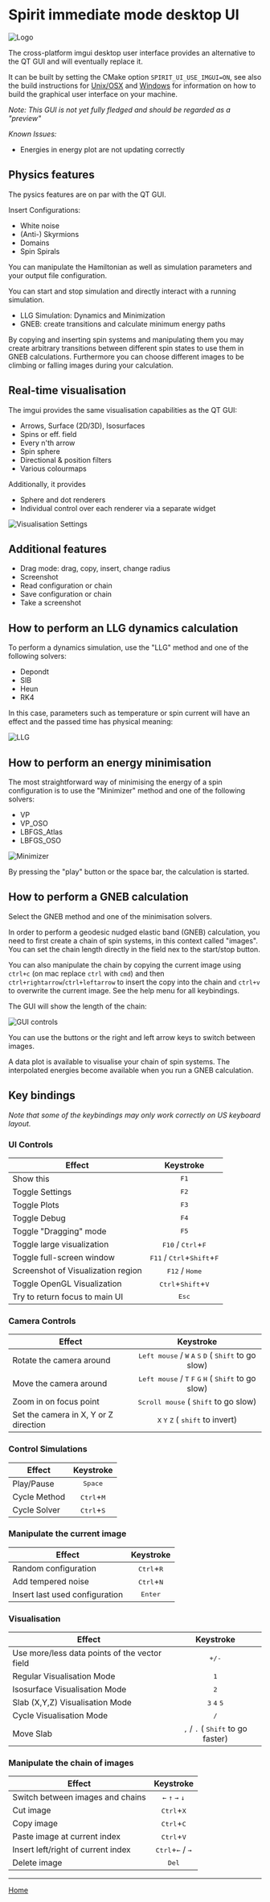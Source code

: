 Spirit immediate mode desktop UI
================================


![Logo](https://imgur.com/lGZNdop.png "Spirit Logo")

The cross-platform imgui desktop user interface provides an alternative to the
QT GUI and will eventually replace it.

It can be built by setting the CMake option `SPIRIT_UI_USE_IMGUI=ON`, see also
the build instructions for [Unix/OSX](Build_Unix_OSX.md) and [Windows](Build_Windows.md)
for information on how to build the graphical user interface on your machine.

_Note: This GUI is not yet fully fledged and should be regarded as a "preview"_

*Known Issues:*
- Energies in energy plot are not updating correctly


Physics features
----------------
The pysics features are on par with the QT GUI.

Insert Configurations:
- White noise
- (Anti-) Skyrmions
- Domains
- Spin Spirals

You can manipulate the Hamiltonian as well as simulation parameters and your
output file configuration.

You can start and stop simulation and directly interact with a running simulation.
- LLG Simulation: Dynamics and Minimization
- GNEB: create transitions and calculate minimum energy paths

By copying and inserting spin systems and manipulating them you may create
arbitrary transitions between different spin states to use them in GNEB calculations.
Furthermore you can choose different images to be climbing or falling images during
your calculation.


Real-time visualisation
-----------------------
The imgui provides the same visualisation capabilities as the QT GUI:

- Arrows, Surface (2D/3D), Isosurfaces
- Spins or eff. field
- Every n'th arrow
- Spin sphere
- Directional & position filters
- Various colourmaps

Additionally, it provides
- Sphere and dot renderers
- Individual control over each renderer via a separate widget

![Visualisation Settings](https://i.imgur.com/JWuqhKk.png "Visualisation Settings")


Additional features
-------------------
- Drag mode: drag, copy, insert, change radius
- Screenshot
- Read configuration or chain
- Save configuration or chain
- Take a screenshot


How to perform an LLG dynamics calculation
--------------------------------------------

To perform a dynamics simulation, use the "LLG" method and one of the following solvers:

- Depondt
- SIB
- Heun
- RK4

In this case, parameters such as temperature or spin
current will have an effect and the passed time has physical
meaning:

![LLG](https://i.imgur.com/j9bHhXb.png "LLG")

How to perform an energy minimisation
--------------------------------------------

The most straightforward way of minimising the energy of a
spin configuration is to use the "Minimizer" method and one of the following solvers:

- VP
- VP_OSO
- LBFGS_Atlas
- LBFGS_OSO

![Minimizer](https://i.imgur.com/GN4jc5E.png "Minimizer")

By pressing the "play" button or the space bar, the calculation is started.

How to perform a GNEB calculation
--------------------------------------------

Select the GNEB method and one of the minimisation solvers.

In order to perform a geodesic nudged elastic band (GNEB)
calculation, you need to first create a chain of spin systems,
in this context called "images".
You can set the chain length directly in the field nex to the start/stop button.

You can also manipulate the chain by copying the current image using `ctrl+c`
(on mac replace `ctrl` with `cmd`) and then `ctrl+rightarrow`/`ctrl+leftarrow`
to insert the copy into the chain and `ctrl+v` to overwrite the current image.
See the help menu for all keybindings.

The GUI will show the length of the chain:

![GUI controls](https://i.imgur.com/LDTSkwC.png "GUI controls")

You can use the buttons or the right and left arrow keys to
switch between images.

A data plot is available to visualise your chain of spin systems.
The interpolated energies become available when you run a GNEB
calculation.

Key bindings
------------

<i>Note that some of the keybindings may only work correctly on US keyboard layout.</i>

### UI Controls

| Effect                                                            | Keystroke                                            |
| ----------------------------------------------------------------- | :--------------------------------------------------: |
| Show this                                                         | <kbd>F1</kbd>                                        |
| Toggle Settings                                                   | <kbd>F2</kbd>                                        |
| Toggle Plots                                                      | <kbd>F3</kbd>                                        |
| Toggle Debug                                                      | <kbd>F4</kbd>                                        |
| Toggle \"Dragging\" mode                                          | <kbd>F5</kbd>                                        |
| Toggle large visualization                                        | <kbd>F10</kbd> / <kbd>Ctrl</kbd>+<kbd>F</kbd>        |
| Toggle full-screen window                                         | <kbd>F11</kbd> / <kbd>Ctrl</kbd>+<kbd>Shift</kbd>+<kbd>F</kbd> |
| Screenshot of Visualization region                                | <kbd>F12</kbd> / <kbd>Home</kbd>                     |
| Toggle OpenGL Visualization                                       | <kbd>Ctrl</kbd>+<kbd>Shift</kbd>+<kbd>V</kbd>        |
| Try to return focus to main UI                                    | <kbd>Esc</kbd>                                       |

### Camera Controls

| Effect                                  | Keystroke                                                                                                   |
| --------------------------------------- | :---------------------------------------------------------------------------------------------------------: |
| Rotate the camera around                | <kbd>Left mouse</kbd> / <kbd>W</kbd> <kbd>A</kbd> <kbd>S</kbd> <kbd>D</kbd> ( <kbd>Shift</kbd> to go slow)  |
| Move the camera around                  | <kbd>Left mouse</kbd> / <kbd>T</kbd> <kbd>F</kbd> <kbd>G</kbd> <kbd>H</kbd> ( <kbd>Shift</kbd> to go slow)  |
| Zoom in on focus point                  | <kbd>Scroll mouse</kbd> ( <kbd>Shift</kbd> to go slow)                                                      |
| Set the camera in X, Y or Z direction   | <kbd>X</kbd> <kbd>Y</kbd> <kbd>Z</kbd> ( <kbd>shift</kbd> to invert)                                        |

### Control Simulations

| Effect                                 | Keystroke                           |
| -------------------------------------- | :---------------------------------: |
| Play/Pause                             | <kbd>Space</kbd>                    |
| Cycle Method                           | <kbd>Ctrl</kbd>+<kbd>M</kbd>        |
| Cycle Solver                           | <kbd>Ctrl</kbd>+<kbd>S</kbd>        |

### Manipulate the current image

| Effect                                 | Keystroke                           |
| -------------------------------------- | :---------------------------------: |
| Random configuration                   | <kbd>Ctrl</kbd>+<kbd>R</kbd>        |
| Add tempered noise                     | <kbd>Ctrl</kbd>+<kbd>N</kbd>        |
| Insert last used configuration         | <kbd>Enter</kbd>                    |

### Visualisation

| Effect                                           | Keystroke                                   |
| ------------------------------------------------ | :-----------------------------------------: |
| Use more/less data points of the vector field    | <kbd>+/-</kbd>                              |
| Regular Visualisation Mode                       | <kbd>1</kbd>                                |
| Isosurface Visualisation Mode                    | <kbd>2</kbd>                                |
| Slab (X,Y,Z) Visualisation Mode                  | <kbd>3</kbd> <kbd>4</kbd> <kbd>5</kbd>      |
| Cycle Visualisation Mode                         | <kbd>/</kbd>                                |
| Move Slab                                        | <kbd>,</kbd> / <kbd>.</kbd> ( <kbd>Shift</kbd> to go faster) |

### Manipulate the chain of images

| Effect                                           | Keystroke                                   |
| ------------------------------------------------ | :-----------------------------------------: |
| Switch between images and chains                 | <kbd>&larr;</kbd> <kbd>&uarr;</kbd> <kbd>&rarr;</kbd> <kbd>&darr;</kbd> |
| Cut image                                        | <kbd>Ctrl</kbd>+<kbd>X</kbd>                |
| Copy image                                       | <kbd>Ctrl</kbd>+<kbd>C</kbd>                |
| Paste image at current index                     | <kbd>Ctrl</kbd>+<kbd>V</kbd>                |
| Insert left/right of current index               | <kbd>Ctrl</kbd>+<kbd>&larr;</kbd> / <kbd>&rarr;</kbd> |
| Delete image                                     | <kbd>Del</kbd>                              |



---

[Home](Readme.md)